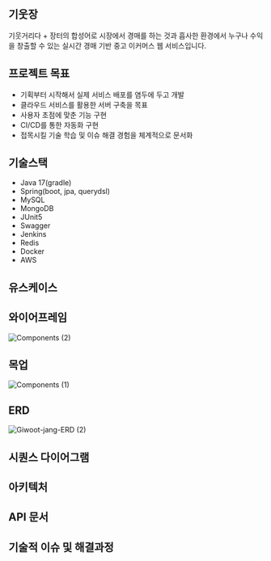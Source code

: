 ## 기웃장
기웃거리다 + 장터의 합성어로 시장에서 경매를 하는 것과 흡사한 환경에서 누구나 수익을 창출할 수 있는 실시간 경매 기반 중고 이커머스 웹 서비스입니다.

## 프로젝트 목표
* 기획부터 시작해서 실제 서비스 배포를 염두에 두고 개발
* 클라우드 서비스를 활용한 서버 구축을 목표
* 사용자 초점에 맞춘 기능 구현
* CI/CD를 통한 자동화 구현
* 접목시킬 기술 학습 및 이슈 해결 경험을 체계적으로 문서화

## 기술스택
* Java 17(gradle)
* Spring(boot, jpa, querydsl)
* MySQL
* MongoDB
* JUnit5
* Swagger
* Jenkins
* Redis
* Docker
* AWS

## 유스케이스

## 와이어프레임
![Components (2)](https://github.com/user-attachments/assets/b3a69d74-519f-4bda-b59c-c3f0409f9717)

## 목업
![Components (1)](https://github.com/user-attachments/assets/42f164af-1f2f-454c-8416-52096fffd7b3)

## ERD
![Giwoot-jang-ERD (2)](https://github.com/user-attachments/assets/91caf398-c2fb-464f-83ab-916d367d7e4d)

## 시퀀스 다이어그램

## 아키텍처

## API 문서

## 기술적 이슈 및 해결과정
